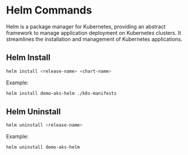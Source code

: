 # Helm Commands

Helm is a package manager for Kubernetes, providing an abstract framework to manage application deployment on Kubernetes clusters. It streamlines the installation and management of Kubernetes applications.

## Helm Install

```bash
helm install <release-name> <chart-name>
```

Example:

```bash
helm install demo-aks-helm ./k8s-manifests
```

## Helm Uninstall

```bash
helm uninstall <release-name>
```

Example:

```bash
helm uninstall demo-aks-helm
```